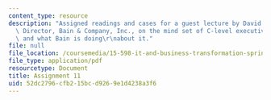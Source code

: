 ```yaml
---
content_type: resource
description: "Assigned readings and cases for a guest lecture by David Shpilberg,\
  \ Director, Bain & Company, Inc., on the mind set of C-level executives toward IT,\
  \ and what Bain is doing\r\nabout it."
file: null
file_location: /coursemedia/15-598-it-and-business-transformation-spring-2003/52dc2796cfb215bcd9269e1d4238a3f6_assignment10.pdf
file_type: application/pdf
resourcetype: Document
title: Assignment 11
uid: 52dc2796-cfb2-15bc-d926-9e1d4238a3f6
---
```

